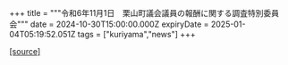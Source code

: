 +++
title = """令和6年11月1日　栗山町議会議員の報酬に関する調査特別委員会"""
date = 2024-10-30T15:00:00.000Z
expiryDate = 2025-01-04T05:19:52.051Z
tags = ["kuriyama","news"]
+++


[[source]](https://www.town.kuriyama.hokkaido.jp/site/gikai/29318.html)
